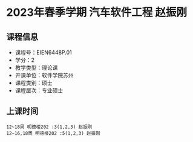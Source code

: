 # 2023年春季学期 汽车软件工程 赵振刚






## 课程信息

- 课程号：EIEN6448P.01
- 学分：2
- 教学类型：理论课
- 开课单位：软件学院苏州
- 课程类别：硕士
- 课程层次：专业硕士

## 上课时间

```
12~18周 明德楼202 :3(1,2,3) 赵振刚
12~16,18周 明德楼202 :5(1,2,3) 赵振刚
```

